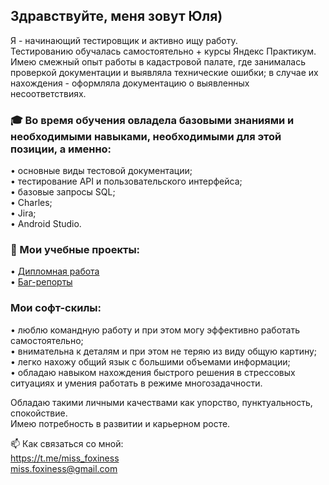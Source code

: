 ## Здравствуйте, меня зовут Юля)
Я - начинающий тестировщик и активно ищу работу. <br />
Тестированию обучалась самостоятельно + курсы Яндекс Практикум. <br />
Имею смежный опыт работы в кадастровой палате, где занималась проверкой документации и выявляла технические ошибки; в случае их нахождения - оформляла документацию о выявленных несоответствиях.

### 🎓 Во время обучения овладела базовыми знаниями и необходимыми навыками, необходимыми для этой позиции, а именно:
• основные виды тестовой документации; <br />
• тестирование API и пользовательского интерфейса; <br />
• базовые запросы SQL; <br />
• Charles; <br />
• Jira; <br />
• Android Studio.

### 📖 Мои учебные проекты:
• <a href="https://docs.google.com/spreadsheets/d/1eS3T6ophmMJEyuZUbBuyGxWhladFqjx88kgmUQCUhjM/edit?usp=sharing">Дипломная работа</a> <br />
• <a href="https://miss-foxiness.youtrack.cloud/issues">Баг-репорты</a> 

### Мои софт-скилы:
• люблю командную работу и при этом могу эффективно работать самостоятельно; <br />
• внимательна к деталям и при этом не теряю из виду общую картину; <br />
• легко нахожу общий язык с большими объемами информации; <br />
• обладаю навыком нахождения быстрого решения в стрессовых ситуациях и умения работать в режиме многозадачности. <br />

Обладаю такими личными качествами как упорство, пунктуальность, спокойствие. <br />
Имею потребность в развитии и карьерном росте.

📫 Как связаться со мной: <br />
https://t.me/miss_foxiness <br />
miss.foxiness@gmail.com
